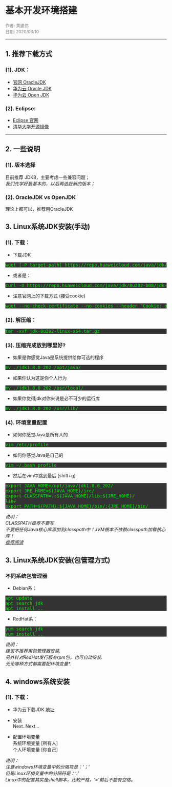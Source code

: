 
# 基本开发环境搭建

<font color="gray" size="2"> 
  作者: 黄建伟 <br />
  日期: 2020/03/10
</font>
<hr />

## 1. 推荐下载方式
### (1). JDK：
 - [官网 OracleJDK](http://java.sun.com)
 - [华为云 Oracle JDK](https://repo.huaweicloud.com/java/jdk/8u202-b08/?C=M&O=D)
 - [华为云 Open JDK](https://repo.huaweicloud.com/java/jdk/8u202-b08/?C=M&O=D)

### (2). Eclipse:
 - [Eclipse 官网](https://www.eclipse.org/downloads/)
 - [清华大学开源镜像](https://mirrors.tuna.tsinghua.edu.cn/eclipse/technology/epp/downloads/release/)
<hr />

## 2. 一些说明
### (1). 版本选择
目前推荐 JDK8，主要考虑一些兼容问题；<br />
<i>我们先学好最基本的，以后再追赶新的版本；</i>
<br />
### (2). OracleJDK vs OpenJDK
理论上都可以，推荐用OracleJDK
<br />
## 3. Linux系统JDK安装(手动)
### (1). 下载：
 - 下载JDK
<pre style='background:#333;color:#0e0'>
wget [-P target-path] https://repo.huaweicloud.com/java/jdk/8u202-b08/jdk-8u202-linux-x64.tar.gz
</pre>
 - 或者是：
<pre style='background:#333;color:#0e0'>
curl -O https://repo.huaweicloud.com/java/jdk/8u202-b08/jdk-8u202-linux-x64.tar.gz
</pre>

- 注意官网上的下载方式 (接受cookie)
<pre style='background:#333;color:#0e0'>
wget --no-check-certificate --no-cookies --header "Cookie: oraclelicense=accept-securebackup-cookie" https://download.oracle.com/otn/java/jdk/8u221-b11/230deb18db3e4014bb8e3e8324f81b43/jdk-8u221-linux-x64.tar.gz
</pre>

### (2).  解压缩：
<pre style='background:#333;color:#0e0'>
tar -xvf jdk-8u202-linux-x64.tar.gz
</pre>

### (3). 压缩完成放到哪里好?
- 如果是你感觉Java是系统提供给你可选的程序
<pre style='background:#333;color:#0e0'>
mv ./jdk1.8.0_202 /opt/java/
</pre>
- 如果你认为这是你个人行为
<pre style='background:#333;color:#0e0'>
mv ./jdk1.8.0_202 /usr/local/
</pre>
- 如果你觉得jdk对你来说是必不可少的运行库
<pre style='background:#333;color:#0e0'>
mv ./jdk1.8.0_202 /usr/lib/
</pre>

### (4). 环境变量配置
 - 如何你感觉Java是所有人的
<pre style='background:#333;color:#0e0'>
vim /etc/profile
</pre>
 - 如何你感觉Java是自己的
<pre style='background:#333;color:#0e0'>
vim ~/.bash_profile
</pre>
 - 然后在vim中跳到最后 [shift+g]
 <pre style='background:#333;color:#0e0'>
export JAVA_HOME=/opt/java/jdk1.8.0_202/
export JRE_HOME=${JAVA_HOME}/jre/
<s>export CLASSPATH=.:${JAVA_HOME}/lib:${JRE_HOME}/
lib/</s>
export PATH=${PATH}:${JAVA_HOME}/bin/:{JRE_HOME}/bin/
</pre> 
<i>说明：
<br>CLASSPATH推荐不要写
<br />
不要把任何Java核心库添加到classpath中！JVM根本不依赖classpath加载核心库！
<br />
[推荐阅读](https://www.liaoxuefeng.com/wiki/1252599548343744/1260466914339296)
</i>
## 3. Linux系统JDK安装(包管理方式)
### 不同系统包管理器
 - Debian系： 
<pre style='background:#333;color:#0e0'>
apt update
apt search jdk
apt install ..
</pre>
 - RedHat系：
<pre style='background:#333;color:#0e0'>
yum search jdk
yum install ..
</pre> 
<i>
说明：
<br />
建议不推荐用包管理器安装.
<br />
另外针对RedHat发行版有rpm包，也可自动安装.
<br />
无论哪种方式都需要配环境变量*.
</i>

## 4. windows系统安装
### (1). 下载：
 - 华为云下载JDK
  [地址](https://repo.huaweicloud.com/java/jdk/8u202-b08/jdk-8u202-windows-i586.exe)
  
- 安装
  <br />
  Next..Next... 

- 配置环境变量
  <br> 
  系统环境变量 [所有人]
  <br>
  个人环境变量 [你自己]

<i>  
说明：
<br />
注意windows环境变量中的分隔符是：‘；’
<br />
但是Linux环境变量中的分隔符是：‘:’
<br />
Linux中的配置其实是shell脚本，比较严格，‘=’前后不能有空格。
</i>
